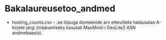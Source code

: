 # Bakalaureusetoo_andmed

- hosting_counts.csv - .ee lõpuga domeenide arv ettevõtete haldusalas A-kirjete järgi (määramiseks kasutati MaxMind-i GeoLite2 ASN andmebaasis).
